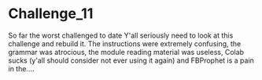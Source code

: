 # Challenge_11
So far the worst challenged to date
Y'all seriously need to look at this challenge and rebuild it. The instructions were extremely confusing, the grammar was atrocious, the module reading material was useless, Colab sucks (y'all should consider not ever using it again) and FBProphet is a pain in the....
